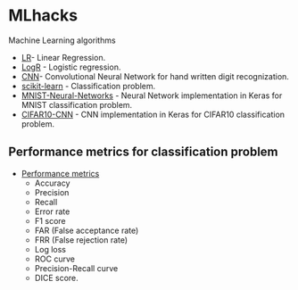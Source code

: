 # MLhacks

Machine Learning algorithms 

* [LR](LR)- Linear Regression.
* [LogR](LogR) - Logistic regression.
* [CNN](CNN)- Convolutional Neural Network for hand written digit recognization.
* [scikit-learn](Scikit) - Classification problem.
* [MNIST-Neural-Networks](MNIST-Neural-Networks) - Neural Network implementation in Keras for MNIST classification problem.
* [CIFAR10-CNN](CIFAR10) - CNN implementation in Keras for CIFAR10 classification problem.

## Performance metrics for classification problem
* [Performance metrics](Performance-metrics) 
  - Accuracy
  - Precision
  - Recall
  - Error rate
  - F1 score
  - FAR (False acceptance rate)
  - FRR (False rejection rate)
  - Log loss
  - ROC curve
  - Precision-Recall curve
  - DICE score.
